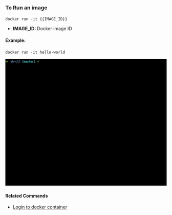 ### To Run an image

`docker run -it {{IMAGE_ID}}`

- <b>IMAGE_ID: </b> Docker image ID

#### Example:

`docker run -it hello-world`

<img src="../../gifs/docker-run.gif" alt="Docker run"/> 

#### Related Commands

- [Login to docker container](docker-login.md)
